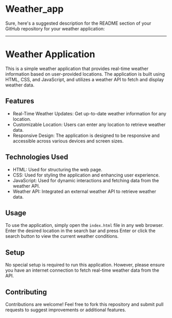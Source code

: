 # Weather_app

Sure, here's a suggested description for the README section of your GitHub repository for your weather application:

---

# Weather Application

This is a simple weather application that provides real-time weather information based on user-provided locations. The application is built using HTML, CSS, and JavaScript, and utilizes a weather API to fetch and display weather data.

## Features

- Real-Time Weather Updates: Get up-to-date weather information for any location.
- Customizable Location: Users can enter any location to retrieve weather data.
- Responsive Design: The application is designed to be responsive and accessible across various devices and screen sizes.

## Technologies Used

- HTML: Used for structuring the web page.
- CSS: Used for styling the application and enhancing user experience.
- JavaScript: Used for dynamic interactions and fetching data from the weather API.
- Weather API: Integrated an external weather API to retrieve weather data.
  
## Usage

To use the application, simply open the `index.html` file in any web browser. Enter the desired location in the search bar and press Enter or click the search button to view the current weather conditions.

## Setup

No special setup is required to run this application. However, please ensure you have an internet connection to fetch real-time weather data from the API.

## Contributing

Contributions are welcome! Feel free to fork this repository and submit pull requests to suggest improvements or additional features.
